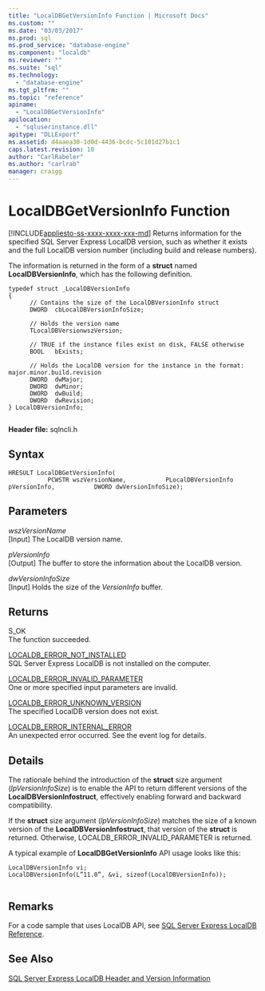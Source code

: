 ```yaml
---
title: "LocalDBGetVersionInfo Function | Microsoft Docs"
ms.custom: ""
ms.date: "03/03/2017"
ms.prod: sql
ms.prod_service: "database-engine"
ms.component: "localdb"
ms.reviewer: ""
ms.suite: "sql"
ms.technology: 
  - "database-engine"
ms.tgt_pltfrm: ""
ms.topic: "reference"
apiname: 
  - "LocalDBGetVersionInfo"
apilocation: 
  - "sqluserinstance.dll"
apitype: "DLLExport"
ms.assetid: d4aaea30-1d0d-4436-bcdc-5c101d27b1c1
caps.latest.revision: 10
author: "CarlRabeler"
ms.author: "carlrab"
manager: craigg
---
```

# LocalDBGetVersionInfo Function
[!INCLUDE[appliesto-ss-xxxx-xxxx-xxx-md](../../includes/appliesto-ss-xxxx-xxxx-xxx-md.md)]
  Returns information for the specified SQL Server Express LocalDB version, such as whether it exists and the full LocalDB version number (including build and release numbers).  
  
 The information is returned in the form of a **struct** named **LocalDBVersionInfo**, which has the following definition.  
  
```  
typedef struct _LocalDBVersionInfo  
{  
      // Contains the size of the LocalDBVersionInfo struct  
      DWORD  cbLocalDBVersionInfoSize;  
  
      // Holds the version name  
      TLocalDBVersionwszVersion;  
  
      // TRUE if the instance files exist on disk, FALSE otherwise  
      BOOL   bExists;  
  
      // Holds the LocalDB version for the instance in the format: major.minor.build.revision  
      DWORD  dwMajor;  
      DWORD  dwMinor;  
      DWORD  dwBuild;  
      DWORD  dwRevision;  
} LocalDBVersionInfo;  
  
```  
  
 **Header file:** sqlncli.h  
  
## Syntax  
  
```  
HRESULT LocalDBGetVersionInfo(  
           PCWSTR wszVersionName,           PLocalDBVersionInfo pVersionInfo,           DWORD dwVersionInfoSize);  
```  
  
## Parameters  
 *wszVersionName*  
 [Input] The LocalDB version name.  
  
 *pVersionInfo*  
 [Output] The buffer to store the information about the LocalDB version.  
  
 *dwVersionInfoSize*  
 [Input] Holds the size of the *VersionInfo* buffer.  
  
## Returns  
 S_OK  
 The function succeeded.  
  
 [LOCALDB_ERROR_NOT_INSTALLED](../../relational-databases/express-localdb-error-messages/localdb-error-not-installed.md)  
 SQL Server Express LocalDB is not installed on the computer.  
  
 [LOCALDB_ERROR_INVALID_PARAMETER](../../relational-databases/express-localdb-error-messages/localdb-error-invalid-parameter.md)  
 One or more specified input parameters are invalid.  
  
 [LOCALDB_ERROR_UNKNOWN_VERSION](../../relational-databases/express-localdb-error-messages/localdb-error-unknown-version.md)  
 The specified LocalDB version does not exist.  
  
 [LOCALDB_ERROR_INTERNAL_ERROR](../../relational-databases/express-localdb-error-messages/localdb-error-internal-error.md)  
 An unexpected error occurred. See the event log for details.  
  
## Details  
 The rationale behind the introduction of the **struct** size argument (*lpVersionInfoSize*) is to enable the API to return different versions of the **LocalDBVersionInfostruct**, effectively enabling forward and backward compatibility.  
  
 If the **struct** size argument (*lpVersionInfoSize*) matches the size of a known version of the **LocalDBVersionInfostruct**, that version of the **struct** is returned. Otherwise, LOCALDB_ERROR_INVALID_PARAMETER is returned.  
  
 A typical example of **LocalDBGetVersionInfo** API usage looks like this:  
  
```  
LocalDBVersionInfo vi;  
LocalDBVersionInfo(L”11.0”, &vi, sizeof(LocalDBVersionInfo));  
  
```  
  
## Remarks  
 For a code sample that uses LocalDB API, see [SQL Server Express LocalDB Reference](../../relational-databases/sql-server-express-localdb-reference.md).  
  
## See Also  
 [SQL Server Express LocalDB Header and Version Information](../../relational-databases/express-localdb-instance-apis/sql-server-express-localdb-header-and-version-information.md)  
  
  
